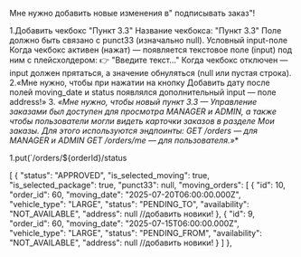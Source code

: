 Мне нужно добавить новые изменения в" подписывать заказ"!

1.Добавить чекбокс "Пункт 3.3"
Название чекбокса: "Пункт 3.3"
Поле должно быть связано с punct33 (изначально null).
Условный input-поле
Когда чекбокс активен (нажат) — появляется текстовое поле (input) под ним с плейсхолдером:
👉 "Введите текст..."
Когда чекбокс отключен — input должен прятаться, а значение обнуляться (null или пустая строка).
2.«Мне нужно, чтобы при нажатии на кнопку Добавить дату после полей moving_date и status появлялся дополнительный input — поле address!»
3. *«Мне нужно, чтобы новый пункт 3.3 — Управление заказами был доступен для просмотра MANAGER и ADMIN, а также чтобы пользователи могли видеть карточки заказов в разделе Мои заказы.
Для этого используются эндпоинты:
GET /orders — для MANAGER и ADMIN
GET /orders/me — для пользователя.»**


1.put(`/orders/${orderId}/status

[
    {
         "status": "APPROVED",
        "is_selected_moving": true,
        "is_selected_package": true,
        "punct33": null, 
        "moving_orders": [
            {
                "id": 10,
                "order_id": 60,
                "moving_date": "2025-07-20T06:00:00.000Z",
                "vehicle_type": "LARGE",
                "status": "PENDING_TO",
                "availability": "NOT_AVAILABLE",
                "address": null //добавить новики!
            },
            {
                "id": 9,
                "order_id": 60,
                "moving_date": "2025-07-15T06:00:00.000Z",
                "vehicle_type": "LARGE",
                "status": "PENDING_FROM",
                "availability": "NOT_AVAILABLE",
                "address": null //добавить новики!
            }
        ]
    },